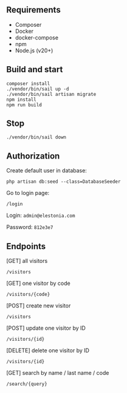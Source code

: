 ## Requirements

- Composer
- Docker
- docker-compose
- npm
- Node.js (v20+)

## Build and start

```
composer install
./vendor/bin/sail up -d
./vendor/bin/sail artisan migrate
npm install
npm run build
```

## Stop

```
./vendor/bin/sail down
```

## Authorization

Create default user in database:
```
php artisan db:seed --class=DatabaseSeeder
```

Go to login page:
```
/login
```

Login: `admin@elestonia.com`

Password: `812e3e7`

## Endpoints

[GET] all visitors
```
/visitors
```

[GET] one visitor by code
```
/visitors/{code}
```

[POST] create new visitor
```
/visitors
```

[POST] update one visitor by ID
```
/visitors/{id}
```

[DELETE] delete one visitor by ID
```
/visitors/{id}
```

[GET] search by name / last name / code
```
/search/{query}
```
